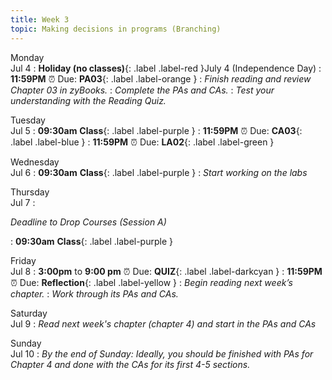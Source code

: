```yaml
---
title: Week 3
topic: Making decisions in programs (Branching)
---
```

Monday<br/>Jul 4
: **Holiday (no classes)**{: .label .label-red }July 4 (Independence Day)
: **11:59PM** ⏰  Due: **PA03**{: .label .label-orange }
: _Finish reading and review Chapter 03 in zyBooks._
: _Complete the PAs and CAs._
: _Test your understanding with the Reading Quiz._

Tuesday<br/>Jul 5
: **09:30am** **Class**{: .label .label-purple }
: **11:59PM** ⏰  Due: **CA03**{: .label .label-blue }
: **11:59PM** ⏰  Due: **LA02**{: .label .label-green }

Wednesday<br/>Jul 6
: **09:30am** **Class**{: .label .label-purple }
: _Start working on the labs_
  

Thursday<br/>Jul 7
: <p class="text-grey-dk-000 mb-0"><em>Deadline to Drop Courses (Session A)</em></p>

: **09:30am** **Class**{: .label .label-purple }


Friday<br/>Jul 8
: **3:00pm** to **9:00 pm** ⏰ Due: **QUIZ**{: .label .label-darkcyan }
: **11:59PM** ⏰ Due: **Reflection**{: .label .label-yellow }
: _Begin reading next week’s chapter._
: _Work through its PAs and CAs._

Saturday<br/>Jul 9
: _Read next week's chapter (chapter 4) and start in the PAs and CAs_

Sunday<br/>Jul 10
: _By the end of Sunday: Ideally, you should be finished with PAs for Chapter 4 and done with the CAs for its first 4-5 sections._
